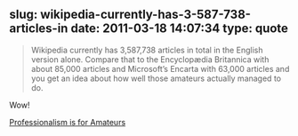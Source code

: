 slug: wikipedia-currently-has-3-587-738-articles-in
date: 2011-03-18 14:07:34
type: quote
---

> Wikipedia currently has 3,587,738 articles in total in the English version alone. Compare that to the Encyclopædia Britannica with about 85,000 articles and Microsoft’s Encarta with 63,000 articles and you get an idea about how well those amateurs actually managed to do.

Wow!

 [Professionalism is for Amateurs](http://thenextweb.com/entrepreneur/2011/03/18/professionalism-is-for-amateurs/)

